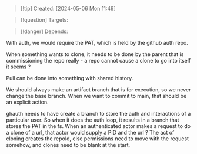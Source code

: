 
>[!tip] Created: [2024-05-06 Mon 11:49]

>[!question] Targets: 

>[!danger] Depends: 

With auth, we would require the PAT, which is held by the github auth repo.

When something wants to clone, it needs to be done by the parent that is commissioning the repo really - a repo cannot cause a clone to go into itself it seems ?

Pull can be done into something with shared history.

We should always make an artifact branch that is for execution, so we never change the base branch.  When we want to commit to main, that should be an explicit action. 

ghauth needs to have create a branch to store the auth and interactions of a particular user.
So when it does the auth loop, it results in a branch that stores the PAT in the fs.
When an authenticated actor makes a request to do a clone of a url, that actor would supply a PID and the url ?  The act of cloning creates the repoId, else permissions need to move with the request somehow, and clones need to be blank at the start.

